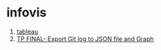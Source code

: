 # infovis

1. [tableau](https://betoxl.github.io/infovis/tableau.html)
2. [TP FINAL- Export Git log to JSON file and Graph](https://github.com/betoxl/gitloggraph/)
